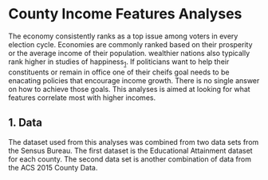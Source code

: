 # County Income Features Analyses

The economy consistently ranks as a top issue among voters in every election cycle. Economies are commonly ranked based on their prosperity or the average income of their population. wealthier nations also typically rank higher in studies of happiness<sub>[1](https://pubs.aeaweb.org/doi/pdfplus/10.1257/jep.22.2.53)</sub>. If politicians want to help their constituents or remain in office one of their cheifs goal needs to be enacating policies that encourage income growth. There is no single answer on how to achieve those goals. This analyses is aimed at looking for what features correlate most with higher incomes.

## 1. Data
The dataset used from this analyses was combined from two data sets from the Sensus Bureau. The first dataset is the Educational Attainment dataset for each county. The second data set is another combination of data from the ACS 2015 County Data.
